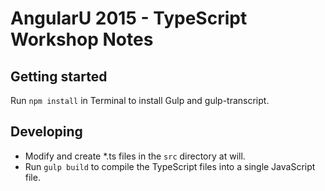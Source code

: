 # AngularU 2015 - TypeScript Workshop Notes


## Getting started

Run `npm install` in Terminal to install Gulp and gulp-transcript.


## Developing

- Modify and create *.ts files in the `src` directory at will.
- Run `gulp build` to compile the TypeScript files into a single JavaScript file.